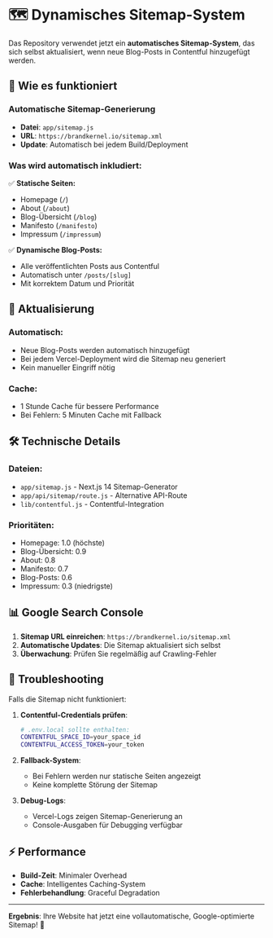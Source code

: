 # 🗺️ Dynamisches Sitemap-System

Das Repository verwendet jetzt ein **automatisches Sitemap-System**, das sich selbst aktualisiert, wenn neue Blog-Posts in Contentful hinzugefügt werden.

## 📍 Wie es funktioniert

### Automatische Sitemap-Generierung
- **Datei**: `app/sitemap.js`
- **URL**: `https://brandkernel.io/sitemap.xml`
- **Update**: Automatisch bei jedem Build/Deployment

### Was wird automatisch inkludiert:

✅ **Statische Seiten:**
- Homepage (`/`)
- About (`/about`) 
- Blog-Übersicht (`/blog`)
- Manifesto (`/manifesto`)
- Impressum (`/impressum`)

✅ **Dynamische Blog-Posts:**
- Alle veröffentlichten Posts aus Contentful
- Automatisch unter `/posts/[slug]`
- Mit korrektem Datum und Priorität

## 🔄 Aktualisierung

### Automatisch:
- Neue Blog-Posts werden automatisch hinzugefügt
- Bei jedem Vercel-Deployment wird die Sitemap neu generiert
- Kein manueller Eingriff nötig

### Cache:
- 1 Stunde Cache für bessere Performance
- Bei Fehlern: 5 Minuten Cache mit Fallback

## 🛠️ Technische Details

### Dateien:
- `app/sitemap.js` - Next.js 14 Sitemap-Generator
- `app/api/sitemap/route.js` - Alternative API-Route
- `lib/contentful.js` - Contentful-Integration

### Prioritäten:
- Homepage: 1.0 (höchste)
- Blog-Übersicht: 0.9
- About: 0.8
- Manifesto: 0.7
- Blog-Posts: 0.6
- Impressum: 0.3 (niedrigste)

## 📊 Google Search Console

1. **Sitemap URL einreichen**: `https://brandkernel.io/sitemap.xml`
2. **Automatische Updates**: Die Sitemap aktualisiert sich selbst
3. **Überwachung**: Prüfen Sie regelmäßig auf Crawling-Fehler

## 🚨 Troubleshooting

Falls die Sitemap nicht funktioniert:

1. **Contentful-Credentials prüfen**:
   ```bash
   # .env.local sollte enthalten:
   CONTENTFUL_SPACE_ID=your_space_id
   CONTENTFUL_ACCESS_TOKEN=your_token
   ```

2. **Fallback-System**: 
   - Bei Fehlern werden nur statische Seiten angezeigt
   - Keine komplette Störung der Sitemap

3. **Debug-Logs**:
   - Vercel-Logs zeigen Sitemap-Generierung an
   - Console-Ausgaben für Debugging verfügbar

## ⚡ Performance

- **Build-Zeit**: Minimaler Overhead
- **Cache**: Intelligentes Caching-System
- **Fehlerbehandlung**: Graceful Degradation

---

**Ergebnis**: Ihre Website hat jetzt eine vollautomatische, Google-optimierte Sitemap! 🎉
